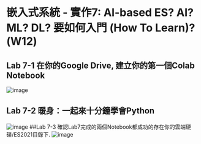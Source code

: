 # 嵌入式系統 - 實作7: AI-based ES? AI? ML? DL? 要如何入門 (How To Learn)? (W12)
## Lab 7-1 在你的Google Drive, 建立你的第一個Colab Notebook
![image](https://user-images.githubusercontent.com/89329299/140632498-17033e50-a055-4fb2-badb-5819daa2e3cc.png)
## Lab 7-2 暖身：一起來十分鐘學會Python
![image](https://user-images.githubusercontent.com/89329299/141666782-d5cc5e35-d9ca-49bf-9257-89616cfc452a.png)
##Lab 7-3 確認Lab7完成的兩個Notebook都成功的存在你的雲端硬碟/ES2021目錄下.
![image](https://user-images.githubusercontent.com/89329299/141666916-c49007ef-0e64-4699-a7fc-af1437845737.png)
